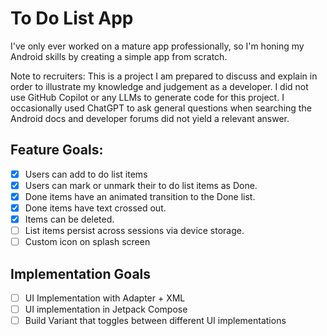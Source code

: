 # To Do List App

I've only ever worked on a mature app professionally, so I'm honing my Android skills by creating a simple app from scratch.

Note to recruiters: This is a project I am prepared to discuss and explain in order to illustrate my knowledge and judgement as a developer. 
I did not use GitHub Copilot or any LLMs to generate code for this project. 
I occasionally used ChatGPT to ask general questions when searching the Android docs and developer forums did not yield a relevant answer.


## Feature Goals:

- [x] Users can add to do list items
- [x] Users can mark or unmark their to do list items as Done.
- [x] Done items have an animated transition to the Done list.
- [x] Done items have text crossed out.
- [x] Items can be deleted.
- [ ] List items persist across sessions via device storage.
- [ ] Custom icon on splash screen

## Implementation Goals
- [ ] UI Implementation with Adapter + XML
- [ ] UI implementation in Jetpack Compose
- [ ] Build Variant that toggles between different UI implementations